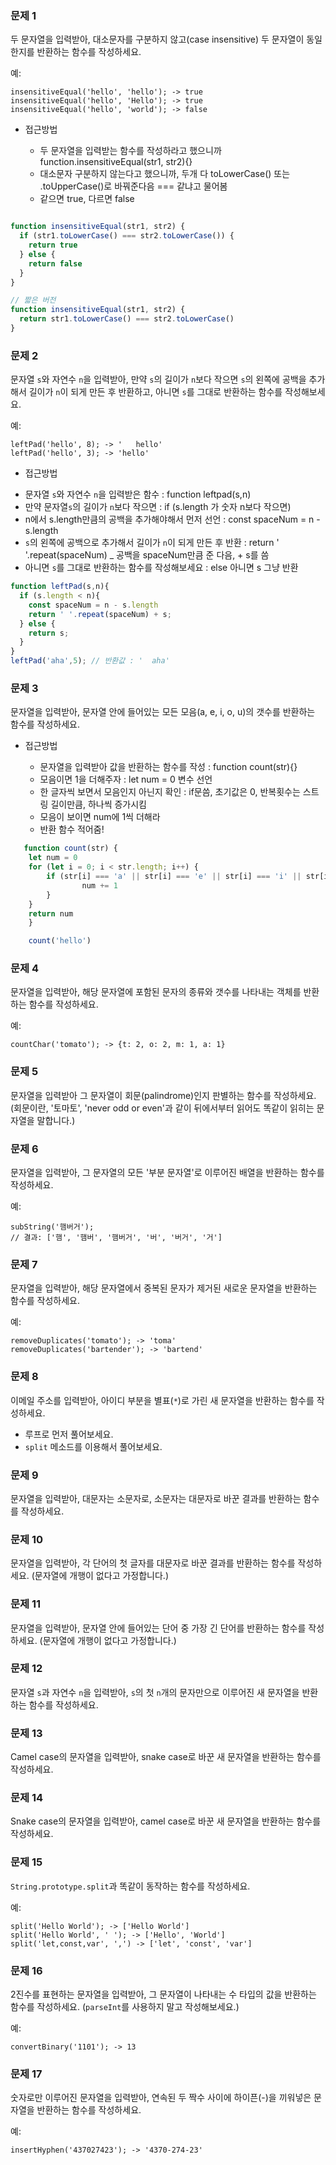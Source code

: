### 문제 1

두 문자열을 입력받아, 대소문자를 구분하지 않고(case insensitive) 두 문자열이 동일한지를 반환하는 함수를 작성하세요.

예:
```
insensitiveEqual('hello', 'hello'); -> true
insensitiveEqual('hello', 'Hello'); -> true
insensitiveEqual('hello', 'world'); -> false
```
* 접근방법 
  
  + 두 문자열을 입력받는 함수를 작성하라고 했으니까 function.insensitiveEqual(str1, str2){}
  + 대소문자 구분하지 않는다고 했으니까, 두개 다 toLowerCase() 또는 .toUpperCase()로 바꿔준다음 === 같냐고 물어봄
  + 같으면 true, 다르면 false




```js

function insensitiveEqual(str1, str2) {
  if (str1.toLowerCase() === str2.toLowerCase()) {
    return true
  } else {
    return false
  }
}
```

```js
// 짧은 버전
function insensitiveEqual(str1, str2) {
  return str1.toLowerCase() === str2.toLowerCase()
}
```

### 문제 2

문자열 `s`와 자연수 `n`을 입력받아, 만약 `s`의 길이가 `n`보다 작으면 `s`의 왼쪽에 공백을 추가해서 길이가 `n`이 되게 만든 후 반환하고, 아니면 `s`를 그대로 반환하는 함수를 작성해보세요.

예:
```
leftPad('hello', 8); -> '   hello'
leftPad('hello', 3); -> 'hello'
```

* 접근방법 

 +  문자열 `s`와 자연수 `n`을 입력받은 함수 : function leftpad(s,n)
 +  만약 문자열`s`의 길이가 `n`보다 작으면 : if (s.length 가 숫자 n보다 작으면)
 +  n에서 s.length만큼의 공백을 추가해야해서 먼저 선언 : const spaceNum = n - s.length
 + `s`의 왼쪽에 공백으로 추가해서 길이가 `n`이 되게 만든 후 반환 : return '  '.repeat(spaceNum) _ 공백을 spaceNum만큼 준 다음, + s를 씀
 +  아니면 `s`를 그대로 반환하는 함수를 작성해보세요 : else 아니면 s 그냥 반환


```js
function leftPad(s,n){
  if (s.length < n){
    const spaceNum = n - s.length
    return ' '.repeat(spaceNum) + s;
  } else {
    return s;
  }
}
leftPad('aha',5); // 반환값 : '  aha'
```


### 문제 3

문자열을 입력받아, 문자열 안에 들어있는 모든 모음(a, e, i, o, u)의 갯수를 반환하는 함수를 작성하세요.


* 접근방법

  + 문자열을 입력받아 값을 반환하는 함수를 작성 : function count(str){}
  + 모음이면 1을 더해주자 : let num = 0 변수 선언 
  + 한 글자씩 보면서 모음인지 아닌지 확인 : if문씀, 초기값은 0, 반복횟수는 스트링 길이만큼, 하나씩 증가시킴
  + 모음이 보이면 num에 1씩 더해라
  + 반환 함수 적어줌!

```js
   function count(str) {
    let num = 0
    for (let i = 0; i < str.length; i++) { 
        if (str[i] === 'a' || str[i] === 'e' || str[i] === 'i' || str[i] === 'o' || str[i] === 'u') {
                num += 1
        }
    }
    return num
    }

    count('hello')
```

### 문제 4

문자열을 입력받아, 해당 문자열에 포함된 문자의 종류와 갯수를 나타내는 객체를 반환하는 함수를 작성하세요.

예:
```
countChar('tomato'); -> {t: 2, o: 2, m: 1, a: 1}
```

### 문제 5

문자열을 입력받아 그 문자열이 회문(palindrome)인지 판별하는 함수를 작성하세요. (회문이란, '토마토', 'never odd or even'과 같이 뒤에서부터 읽어도 똑같이 읽히는 문자열을 말합니다.)

### 문제 6

문자열을 입력받아, 그 문자열의 모든 '부분 문자열'로 이루어진 배열을 반환하는 함수를 작성하세요.

예:
```
subString('햄버거');
// 결과: ['햄', '햄버', '햄버거', '버', '버거', '거']
```

### 문제 7

문자열을 입력받아, 해당 문자열에서 중복된 문자가 제거된 새로운 문자열을 반환하는 함수를 작성하세요.

예:
```
removeDuplicates('tomato'); -> 'toma'
removeDuplicates('bartender'); -> 'bartend'
```

### 문제 8

이메일 주소를 입력받아, 아이디 부분을 별표(`*`)로 가린 새 문자열을 반환하는 함수를 작성하세요.

- 루프로 먼저 풀어보세요.
- `split` 메소드를 이용해서 풀어보세요.

### 문제 9

문자열을 입력받아, 대문자는 소문자로, 소문자는 대문자로 바꾼 결과를 반환하는 함수를 작성하세요.

### 문제 10

문자열을 입력받아, 각 단어의 첫 글자를 대문자로 바꾼 결과를 반환하는 함수를 작성하세요. (문자열에 개행이 없다고 가정합니다.)

### 문제 11

문자열을 입력받아, 문자열 안에 들어있는 단어 중 가장 긴 단어를 반환하는 함수를 작성하세요. (문자열에 개행이 없다고 가정합니다.)

### 문제 12

문자열 `s`과 자연수 `n`을 입력받아, `s`의 첫 `n`개의 문자만으로 이루어진 새 문자열을 반환하는 함수를 작성하세요.

### 문제 13

Camel case의 문자열을 입력받아, snake case로 바꾼 새 문자열을 반환하는 함수를 작성하세요.

### 문제 14

Snake case의 문자열을 입력받아, camel case로 바꾼 새 문자열을 반환하는 함수를 작성하세요.

### 문제 15

`String.prototype.split`과 똑같이 동작하는 함수를 작성하세요.

예:
```
split('Hello World'); -> ['Hello World']
split('Hello World', ' '); -> ['Hello', 'World']
split('let,const,var', ',') -> ['let', 'const', 'var']
```

### 문제 16

2진수를 표현하는 문자열을 입력받아, 그 문자열이 나타내는 수 타입의 값을 반환하는 함수를 작성하세요. (`parseInt`를 사용하지 말고 작성해보세요.)

예:
```
convertBinary('1101'); -> 13
```

### 문제 17

숫자로만 이루어진 문자열을 입력받아, 연속된 두 짝수 사이에 하이픈(-)을 끼워넣은 문자열을 반환하는 함수를 작성하세요.

예:
```
insertHyphen('437027423'); -> '4370-274-23'
```

